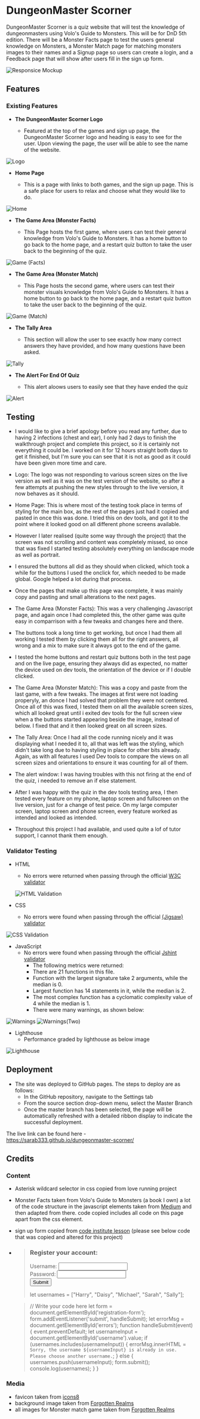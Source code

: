 # DungeonMaster Scorner

DungeonMaster Scorner is a quiz website that will test the knowledge of dungeonmasters using Volo's Guide to Monsters. This will be for DnD 5th edition. There will be a Monster Facts page to test the users general knowledge on Monsters, a Monster Match page for matching monsters images to their names and a Signup page so users can create a login, and a Feedback page that will show after users fill in the sign up form.

![Responsice Mockup](assets/images/responsive-design-check.png)

## Features 
### Existing Features

- __The DungeonMaster Scorner Logo__

  - Featured at the top of the games and sign up page, the DungeonMaster Scorner logo and heading is easy to see for the user. Upon viewing the page, the user will be able to see the name of the website.

![Logo](assets/images/logo.png)

- __Home Page__

  - This is a page with links to both games, and the sign up page. This is a safe place for users to relax and choose what they would like to do.

![Home](assets/images/home-page.png)

- __The Game Area (Monster Facts)__

  - This Page hosts the first game, where users can test their general knowledge from Volo's Guide to Monsters. It has a home button to go back to the home page, and a restart quiz button to take the user back to the beginning of the quiz.  

![Game (Facts)](assets/images/monster-facts-page.png)

- __The Game Area (Monster Match)__

  - This Page hosts the second game, where users can test their monster visuals knowledge from Volo's Guide to Monsters. It has a home button to go back to the home page, and a restart quiz button to take the user back to the beginning of the quiz. 

![Game (Match)](assets/images/monster-match-page.png)

- __The Tally Area__

  - This section will allow the user to see exactly how many correct answers they have provided, and how many questions have been asked.

![Tally](assets/images/tally-section.png)

- __The Alert For End Of Quiz__

  - This alert aloows users to easily see that they have ended the quiz

![Alert](assets/images/alert.png)

## Testing 

- I would like to give a brief apology before you read any further, due to having 2 infections (chest and ear), I only had 2 days to finish the walkthrough project and complete this project, so it is certainly not everything it could be. I worked on it for 12 hours straight both days to get it finished, but I'm sure you can see that it is not as good as it could have been given more time and care.

- Logo: The logo was not responding to various screen sizes on the live version as well as it was on the test version of the website, so after a few attempts at pushing the new styles through to the live version, it now behaves as it should.

- Home Page: This is where most of the testing took place in terms of styling for the main box, as the rest of the pages just had it copied and pasted in once this was done. I tried this on dev tools, and got it to the point where it looked good on all different phone screens available. 
- However I later realised (quite some way through the project) that the screen was not scrolling and content was completely missed, so once that was fixed I started testing absolutely everything on landscape mode as well as portrait.
- I ensured the buttons all did as they should when clicked, which took a while for the buttons I used the onclick for, which needed to be made global. Google helped a lot during that process. 
- Once the pages that make up this page was complete, it was mainly copy and pasting and small alterations to the next pages.

- The Game Area (Monster Facts): This was a very challenging Javascript page, and again once I had completed this, the other game was quite easy in comparrison with a few tweaks and changes here and there. 
- The buttons took a long time to get working, but once I had them all working I tested them by clicking them all for the right answers, all wrong and a mix to make sure it always got to the end of the game.
- I tested the home buttons and restart quiz buttons both in the test page and on the live page, ensuring they always did as expected, no matter the device used on dev tools, the orientation of the device or if I double clicked. 

- The Game Area (Monster Match): This was a copy and paste from the last game, with a few tweaks. The images at first were not loading properyly, an donce I had solved that problem they were not centered. Once all of this was fixed, I tested them on all the available screen sizes, which all looked great until i exited dev tools for the full screen view when a the buttons started appearing beside the image, instead of below. I fixed that and it then looked great on all screen sizes. 

- The Tally Area: Once I had all the code running nicely and it was displaying what I needed it to, all that was left was the styling, which didn't take long due to having styling in place for other bits already. Again, as with all features I used Dev tools to compare the views on all screen sizes and orientations to ensure it was counting for all of them. 

- The alert window: I was having troubles with this not firing at the end of the quiz, i needed to remove an if else statement.

- After I was happy with the quiz in the dev tools testing area, I then tested every feature on my phone, laptop screen and fullscreen on the live version, just for a change of test peice. On my large computer screen, laptop screen and phone screen, every feature worked as intended and looked as intended.

- Throughout this project I had available, and used quite a lof of tutor support, I cannot thank them enough.

### Validator Testing 

- HTML
    - No errors were returned when passing through the official [W3C validator](https://validator.w3.org/nu/?doc=https%3A%2F%2Fsarab333.github.io%2Fdungeonmaster-scorner%2F)
  
  ![HTML Validation](assets/images/HTML-check.png)

- CSS
    - No errors were found when passing through the official [(Jigsaw) validator](https://jigsaw.w3.org/css-validator/validator?uri=https%3A%2F%2Fsarab333.github.io%2Fdungeonmaster-scorner%2F&profile=css3svg&usermedium=all&warning=1&vextwarning=&lang=en)

![CSS Validation](assets/images/CSS-check.png)

- JavaScript
    - No errors were found when passing through the official [Jshint validator](https://jshint.com/)
      - The following metrics were returned: 
      - There are 21 functions in this file.
      - Function with the largest signature take 2 arguments, while the median is 0.
      - Largest function has 14 statements in it, while the median is 2.
      - The most complex function has a cyclomatic complexity value of 4 while the median is 1.
      - There were many warnings, as shown below:

![Warnings](assets/images/jshint-warning-one.png)
![Warnings(Two)](assets/images/jshint-warning-two.png)

- Lighthouse 
  - Performance graded by lighthouse as below image

![Lighthouse](assets/images/lighthouse.png)

## Deployment

- The site was deployed to GitHub pages. The steps to deploy are as follows: 
  - In the GitHub repository, navigate to the Settings tab 
  - From the source section drop-down menu, select the Master Branch
  - Once the master branch has been selected, the page will be automatically refreshed with a detailed ribbon display to indicate the successful deployment. 

The live link can be found here - https://sarab333.github.io/dungeonmaster-scorner/


## Credits 
### Content 

- Asterisk wildcard selector in css copied from love running project
- Monster Facts taken from Volo's Guide to Monsters (a book I own)
a lot of the code structure in the javascript elements taken from [Medium](https://medium.com/@codepicker57/building-an-interactive-quiz-with-html-css-and-javascript-efe9bd8129e2) and then adapted from there. code copied includes all code on this page apart from the css element.
- sign up form copied from [code institute lesson](https://learn.codeinstitute.net/courses/course-v1:CodeInstitute+LMR101+1/courseware/0a4bf408d10c4149bb686457ac11edf6/16d62f1111064f5cb6a64582da96a41b/) (please see below code that was copied and altered for this project)
- ><body>
  >    <h3>Register your account:</h3>
  >  <p id="errors"></p>
  >  <form id="registration-form" method="POST" action="https://formdump.codeinstitute.net/">
  >      <div class="username">
  >          <label for="username">Username:</label>
  >          <input id="username" name="username" type="text" required>
  >      </div>
  >      <div class="password">
  >          <label for="password">Password:</label>
  >          <input id="password" name="password" type="password" required>
  >      </div>
  >      <input type="submit">
  >      
  >  </form>
  >  <script src="https://code.jquery.com/jquery-3.5.1.slim.js" integrity="sha256-DrT5NfxfbHvMHux31Lkhxg42LY6of8TaYyK50jnxRnM=" crossorigin="anonymous"></script>
  >  <script src="index.js"></script>
  ></body>
  >let usernames = ["Harry", "Daisy", "Michael", "Sarah", "Sally"];

  >// Write your code here
  >let form = document.getElementById('registration-form');
  >form.addEventListener('submit', handleSubmit);
  >let errorMsg = document.getElementById('errors');
  >function handleSubmit(event) {
  >  event.preventDefault;
  >  let usernameInput = document.getElementById('username').value;
  >  if (usernames.includes(usernameInput)) {
  >      errorMsg.innerHTML = `Sorry, the username ${usernameInput} is already in use. Please choose another username.`;
  >  } else {
  >      usernames.push(usernameInput);
  >      form.submit();
  >      console.log(usernames);
  >  }
  >}

### Media

- favicon taken from [icons8](https://icons8.com/icon/104704/dungeons-and-dragons)
- background image taken from [Forgotten Realms](https://forgottenrealms.fandom.com/wiki/Volo%27s_Guide_to_Monsters_(in-universe))
- all images for Monster match game taken from [Forgotten Realms](https://forgottenrealms.fandom.com/wiki/Main_Page)